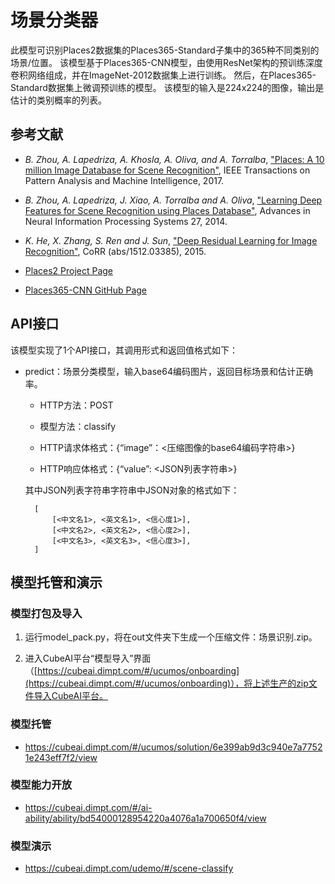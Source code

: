 # 场景分类器

此模型可识别Places2数据集的Places365-Standard子集中的365种不同类别的场景/位置。 该模型基于Places365-CNN模型，由使用ResNet架构的预训练深度卷积网络组成，并在ImageNet-2012数据集上进行训练。 然后，在Places365-Standard数据集上微调预训练的模型。 该模型的输入是224x224的图像，输出是估计的类别概率的列表。

## 参考文献

* _B. Zhou, A. Lapedriza, A. Khosla, A. Oliva, and A. Torralba_, ["Places: A 10 million Image Database for Scene Recognition"](http://places2.csail.mit.edu/PAMI_places.pdf), IEEE Transactions on Pattern Analysis and Machine Intelligence, 2017.

* _B. Zhou, A. Lapedriza, J. Xiao, A. Torralba and A. Oliva_, ["Learning Deep Features for Scene Recognition
using Places Database"](http://places.csail.mit.edu/places_NIPS14.pdf), Advances in Neural Information Processing Systems 27, 2014.

* _K. He, X. Zhang, S. Ren and J. Sun_, ["Deep Residual Learning for Image Recognition"](https://arxiv.org/pdf/1512.03385), CoRR (abs/1512.03385), 2015.

* [Places2 Project Page](http://places2.csail.mit.edu/)

* [Places365-CNN GitHub Page](https://github.com/CSAILVision/places365)

## API接口

该模型实现了1个API接口，其调用形式和返回值格式如下：

- predict：场景分类模型，输入base64编码图片，返回目标场景和估计正确率。

    - HTTP方法：POST

    - 模型方法：classify

    - HTTP请求体格式：{“image”：<压缩图像的base64编码字符串>}

    - HTTP响应体格式：{“value”: <JSON列表字符串>}
    
    其中JSON列表字符串字符串中JSON对象的格式如下：
     
        [
            [<中文名1>, <英文名1>, <信心度1>], 
            [<中文名2>, <英文名2>, <信心度2>], 
            [<中文名3>, <英文名3>, <信心度3>], 
        ]
         
## 模型托管和演示

### 模型打包及导入

1. 运行model_pack.py，将在out文件夹下生成一个压缩文件：场景识别.zip。

2. 进入CubeAI平台“模型导入”界面（[https://cubeai.dimpt.com/#/ucumos/onboarding](https://cubeai.dimpt.com/#/ucumos/onboarding)），将上述生产的zip文件导入CubeAI平台。

### 模型托管

- https://cubeai.dimpt.com/#/ucumos/solution/6e399ab9d3c940e7a77521e243eff7f2/view
    
### 模型能力开放

- https://cubeai.dimpt.com/#/ai-ability/ability/bd54000128954220a4076a1a700650f4/view
    
### 模型演示

- https://cubeai.dimpt.com/udemo/#/scene-classify
